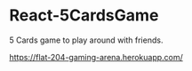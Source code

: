 # React-5CardsGame
5 Cards game to play around with friends.

https://flat-204-gaming-arena.herokuapp.com/
